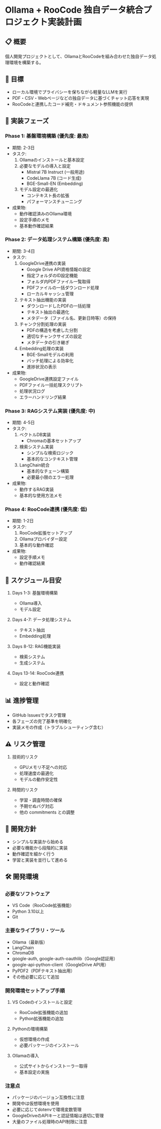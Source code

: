 # Ollama + RooCode 独自データ統合プロジェクト実装計画

## 📋 概要
個人開発プロジェクトとして、OllamaとRooCodeを組み合わせた独自データ処理環境を構築する。

## 🎯 目標
- ローカル環境でプライバシーを保ちながら軽量なLLMを実行
- PDF・CSV・Webページなどの独自データに基づくチャット応答を実現
- RooCodeと連携したコード補完・ドキュメント参照機能の提供

## 📅 実装フェーズ

### Phase 1: 基盤環境構築 (優先度: 最高)
- 期間: 2-3日
- タスク:
  1. Ollamaのインストールと基本設定
  2. 必要なモデルの導入と設定
     - Mistral 7B Instruct (一般用途)
     - CodeLlama 7B (コード生成)
     - BGE-Small-EN (Embedding)
  3. モデル設定の最適化
     - コンテキスト長の拡張
     - パフォーマンスチューニング
- 成果物:
  - 動作確認済みのOllama環境
  - 設定手順のメモ
  - 基本動作確認結果

### Phase 2: データ処理システム構築 (優先度: 高)
- 期間: 3-4日
- タスク:
  1. GoogleDrive連携の実装
     - Google Drive API資格情報の設定
     - 指定フォルダのID設定機能
     - フォルダ内PDFファイル一覧取得
     - PDFファイルの一括ダウンロード処理
     - ローカルキャッシュ管理
  2. テキスト抽出機能の実装
     - ダウンロードしたPDFの一括処理
     - テキスト抽出の最適化
     - メタデータ（ファイル名、更新日時等）の保持
  3. チャンク分割処理の実装
     - PDFの構造を考慮した分割
     - 適切なチャンクサイズの設定
     - メタデータの引き継ぎ
  4. Embedding処理の実装
     - BGE-Smallモデルの利用
     - バッチ処理による効率化
     - 進捗状況の表示
- 成果物:
  - GoogleDrive連携設定ファイル
  - PDFファイル一括処理スクリプト
  - 処理状況ログ
  - エラーハンドリング結果

### Phase 3: RAGシステム実装 (優先度: 中)
- 期間: 4-5日
- タスク:
  1. ベクトルDB実装
     - Chromaの基本セットアップ
  2. 検索システム実装
     - シンプルな検索ロジック
     - 基本的なコンテキスト管理
  3. LangChain統合
     - 基本的なチェーン構築
     - 必要最小限のエラー処理
- 成果物:
  - 動作するRAG実装
  - 基本的な使用方法メモ

### Phase 4: RooCode連携 (優先度: 低)
- 期間: 1-2日
- タスク:
  1. RooCode拡張セットアップ
  2. Ollamaプロバイダー設定
  3. 基本的な動作確認
- 成果物:
  - 設定手順メモ
  - 動作確認結果

## 🔄 スケジュール目安

1. Days 1-3: 基盤環境構築
   - Ollama導入
   - モデル設定

2. Days 4-7: データ処理システム
   - テキスト抽出
   - Embedding処理

3. Days 8-12: RAG機能実装
   - 検索システム
   - 生成システム

4. Days 13-14: RooCode連携
   - 設定と動作確認

## 📊 進捗管理

- GitHub Issuesでタスク管理
- 各フェーズの完了基準を明確化
- 実装メモの作成（トラブルシューティング含む）

## ⚠️ リスク管理

1. 技術的リスク
   - GPUメモリ不足への対応
   - 処理速度の最適化
   - モデルの動作安定性

2. 時間的リスク
   - 学習・調査時間の確保
   - 予期せぬバグ対応
   - 他の commitments との調整

## 📝 開発方針

- シンプルな実装から始める
- 必要な機能から段階的に実装
- 動作確認を細かく行う
- 学習と実装を並行して進める

## 🛠️ 開発環境

### 必要なソフトウェア
- VS Code（RooCode拡張機能）
- Python 3.10以上
- Git

### 主要なライブラリ・ツール
- Ollama（最新版）
- LangChain
- ChromaDB
- google-auth, google-auth-oauthlib（Google認証用）
- google-api-python-client（GoogleDrive API用）
- PyPDF2（PDFテキスト抽出用）
- その他必要に応じて追加

### 開発環境セットアップ手順
1. VS Codeのインストールと設定
   - RooCode拡張機能の追加
   - Python拡張機能の追加
   
2. Pythonの環境構築
   - 仮想環境の作成
   - 必要パッケージのインストール
   
3. Ollamaの導入
   - 公式サイトからインストーラー取得
   - 基本設定の実施

### 注意点
- パッケージのバージョン互換性に注意
- 開発中は仮想環境を使用
- 必要に応じてdotenvで環境変数管理
- GoogleDriveのAPIキーと認証情報は適切に管理
- 大量のファイル処理時のAPI制限に注意